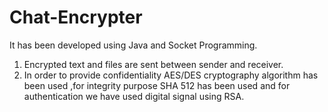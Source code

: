 # Chat-Encrypter
It has been developed using Java and Socket Programming. 
1. Encrypted text and files are sent between sender and receiver.
2. In order to provide confidentiality AES/DES cryptography algorithm has been used ,for integrity purpose SHA 512 has been used and for authentication we have used digital signal using RSA.

